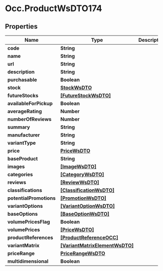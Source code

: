 # Occ.ProductWsDTO174

## Properties
Name | Type | Description | Notes
------------ | ------------- | ------------- | -------------
**code** | **String** |  | [optional] 
**name** | **String** |  | [optional] 
**url** | **String** |  | [optional] 
**description** | **String** |  | [optional] 
**purchasable** | **Boolean** |  | [optional] 
**stock** | [**StockWsDTO**](StockWsDTO.md) |  | [optional] 
**futureStocks** | [**[FutureStockWsDTO]**](FutureStockWsDTO.md) |  | [optional] 
**availableForPickup** | **Boolean** |  | [optional] 
**averageRating** | **Number** |  | [optional] 
**numberOfReviews** | **Number** |  | [optional] 
**summary** | **String** |  | [optional] 
**manufacturer** | **String** |  | [optional] 
**variantType** | **String** |  | [optional] 
**price** | [**PriceWsDTO**](PriceWsDTO.md) |  | [optional] 
**baseProduct** | **String** |  | [optional] 
**images** | [**[ImageWsDTO]**](ImageWsDTO.md) |  | [optional] 
**categories** | [**[CategoryWsDTO]**](CategoryWsDTO.md) |  | [optional] 
**reviews** | [**[ReviewWsDTO]**](ReviewWsDTO.md) |  | [optional] 
**classifications** | [**[ClassificationWsDTO]**](ClassificationWsDTO.md) |  | [optional] 
**potentialPromotions** | [**[PromotionWsDTO]**](PromotionWsDTO.md) |  | [optional] 
**variantOptions** | [**[VariantOptionWsDTO]**](VariantOptionWsDTO.md) |  | [optional] 
**baseOptions** | [**[BaseOptionWsDTO]**](BaseOptionWsDTO.md) |  | [optional] 
**volumePricesFlag** | **Boolean** |  | [optional] 
**volumePrices** | [**[PriceWsDTO]**](PriceWsDTO.md) |  | [optional] 
**productReferences** | [**[ProductReferenceOCC]**](ProductReferenceOCC.md) |  | [optional] 
**variantMatrix** | [**[VariantMatrixElementWsDTO]**](VariantMatrixElementWsDTO.md) |  | [optional] 
**priceRange** | [**PriceRangeWsDTO**](PriceRangeWsDTO.md) |  | [optional] 
**multidimensional** | **Boolean** |  | [optional] 


